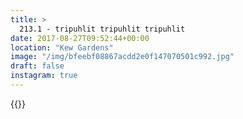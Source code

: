 ```yaml
---
title: >
  213.1 - tripuhlit tripuhlit tripuhlit
date: 2017-08-27T09:52:44+00:00
location: "Kew Gardens"
image: "/img/bfeebf08867acdd2e0f147070501c992.jpg"
draft: false
instagram: true
---
```


{{<photo src="/img/bfeebf08867acdd2e0f147070501c992.jpg">}}
